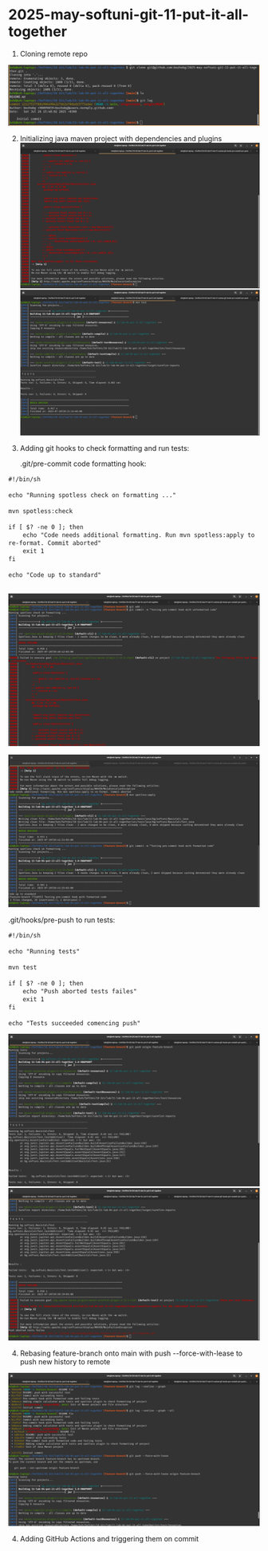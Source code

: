 # 2025-may-softuni-git-11-put-it-all-together

1. Cloning remote repo

![1-clone-remote](./readme-files/1-clone-remote.png)

2. Initializing java maven project with dependencies and plugins
![2-maven-spotless-check](./readme-files/2-maven-spotless-check.png)
![2-maven-tests](./readme-files/2-maven-tests.png)

3. Adding git hooks to check formatting and run tests:

	 .git/pre-commit code formatting hook:

```
#!/bin/sh

echo "Running spotless check on formatting ..."

mvn spotless:check

if [ $? -ne 0 ]; then 
	echo "Code needs additional formatting. Run mvn spotless:apply to re-format. Commit aborted"
	exit 1
fi

echo "Code up to standard"
	
```

![03-pre-commit-format-check.png](./readme-files/03-pre-commit-format-check.png)

![03-pre-commit-hook-formatted](./readme-files/03-pre-commit-hook-formatted.png)

.git/hooks/pre-push to run tests: 

```
#!/bin/sh

echo "Running tests"

mvn test

if [ $? -ne 0 ]; then
	echo "Push aborted tests failes"
	exit 1
fi

echo "Tests succeeded comencing push"
```

![03-pushing-with-failing-tests-1.png](./readme-files/03-pushing-with-failing-tests-1.png)
![03-pushing-with-failing-tests-2.png](./readme-files/03-pushing-with-failing-tests-2.png)

4. Rebasing feature-branch onto main with push --force-with-lease to push new history to remote

![04-rebasing-feature-onto-main-with-force-push-to-remote.png](./readme-files/04-rebasing-feature-onto-main-with-force-push-to-remote.png)

4. Adding GitHub Actions and triggering them on commit